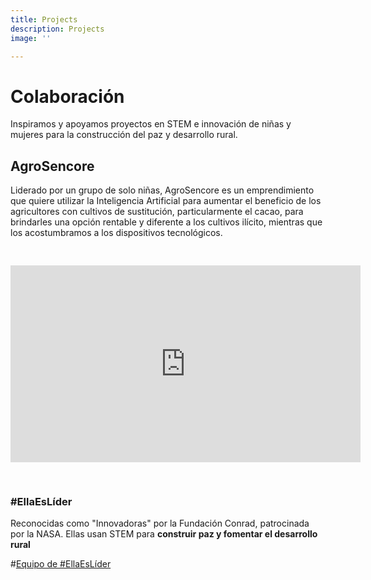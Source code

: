 ```yaml
---
title: Projects
description: Projects
image: ''

---
```

# Colaboración

Inspiramos y apoyamos proyectos en STEM e innovación de niñas y mujeres para la construcción del paz y desarrollo rural.

## AgroSencore

Liderado por un grupo de solo niñas, AgroSencore es un emprendimiento que quiere utilizar la Inteligencia Artificial para aumentar el beneficio de los agricultores con cultivos de sustitución, particularmente el cacao, para brindarles una opción rentable y diferente a los cultivos ilícito, mientras que los acostumbramos a los dispositivos tecnológicos.

<iframe width="560" height="315" src="https://www.youtube-nocookie.com/embed/uyGuhDq_x7I" title="YouTube video player" frameborder="0" allow="accelerometer; autoplay; clipboard-write; encrypted-media; gyroscope; picture-in-picture" allowfullscreen style="margin-left:auto;margin-right:auto;margin-bottom:30px;margin-top:30px;"></iframe>

### #EllaEsLíder

Reconocidas como "Innovadoras" por la Fundación Conrad, patrocinada por la NASA. Ellas usan STEM para **construir paz y fomentar el desarrollo rural**

#[Equipo de #EllaEsLíder](/images/captura-de-pantalla-2022-04-03-a-la-s-3-58-47-p-m.png)